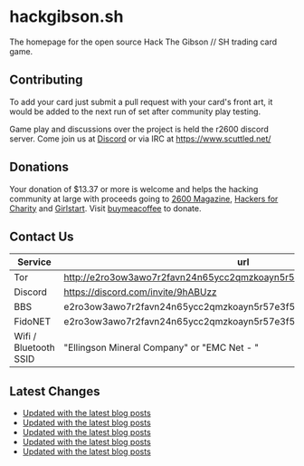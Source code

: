 # hackgibson.sh
The homepage for the open source Hack The Gibson // SH trading card game.


## Contributing

To add your card just submit a pull request with your card's front art, it would be added to the next run of set after community play testing.

Game play and discussions over the project is held the r2600 discord server. Come join us at [Discord](https://discord.com/invite/9hABUzz) or via IRC at https://www.scuttled.net/


## Donations

Your donation of $13.37 or more is welcome and helps the hacking community at large with proceeds going to [2600 Magazine](https://2600.com/), [Hackers for Charity](https://hackersforcharity.org) and [Girlstart](https://girlstart.org).  Visit [buymeacoffee](https://www.buymeacoffee.com/hackgibson.sh) to donate.


## Contact Us

Service | url
-|-
Tor | http://e2ro3ow3awo7r2favn24n65ycc2qmzkoayn5r57e3f56nvjwdcgg32ad.onion
Discord | https://discord.com/invite/9hABUzz
BBS | e2ro3ow3awo7r2favn24n65ycc2qmzkoayn5r57e3f56nvjwdcgg32ad.onion:23
FidoNET | e2ro3ow3awo7r2favn24n65ycc2qmzkoayn5r57e3f56nvjwdcgg32ad.onion:24554
Wifi / Bluetooth SSID | "Ellingson Mineral Company" or "EMC Net - <fidonet address>"

## Latest Changes
<!-- BLOG-POST-LIST:START -->
- [Updated with the latest blog posts](https://github.com/DFW2600/hackgibson.sh/commit/c5ae517d14e596564ef14475f05c041abe9bd3c2)
- [Updated with the latest blog posts](https://github.com/DFW2600/hackgibson.sh/commit/e0c7d73585c7eeaf9f71c8921e48a32f149a08f6)
- [Updated with the latest blog posts](https://github.com/DFW2600/hackgibson.sh/commit/055997b4d0be387ecacdf2ae9ebb22b3e2528af5)
- [Updated with the latest blog posts](https://github.com/DFW2600/hackgibson.sh/commit/87cb8d93b78110ffead6d9f7aa4162fd6a0fd42c)
- [Updated with the latest blog posts](https://github.com/DFW2600/hackgibson.sh/commit/5aa1ca35d1906cdab67ce632f510a59da71f25d2)
<!-- BLOG-POST-LIST:END -->
